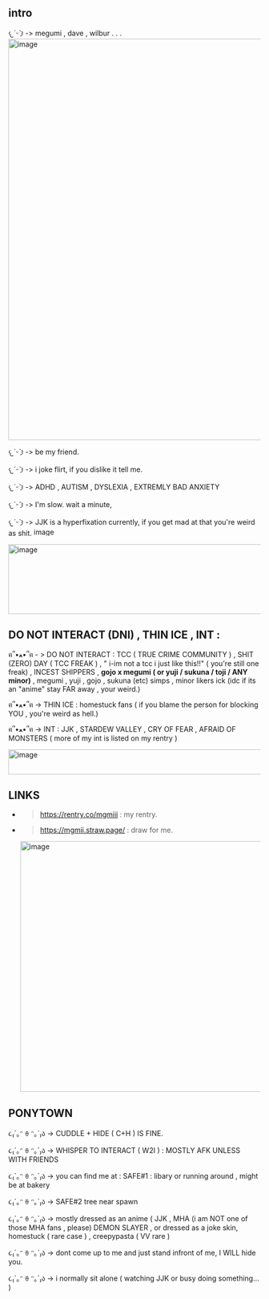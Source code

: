 ## intro

𐔌*ˊᵕˋ*𐦯 -> megumi , dave , wilbur . . .
<img width="800" height="800" alt="image" src="https://github.com/user-attachments/assets/5ab77cc6-028e-42b0-a2b2-5800c591e73e" />


𐔌*ˊᵕˋ*𐦯 -> be my friend. 

𐔌*ˊᵕˋ*𐦯 -> i joke flirt, if you dislike it tell me.

𐔌*ˊᵕˋ*𐦯 -> ADHD , AUTISM , DYSLEXIA , EXTREMLY BAD ANXIETY

𐔌*ˊᵕˋ*𐦯 -> I'm slow. wait a minute,

𐔌*ˊᵕˋ*𐦯 -> JJK is a hyperfixation currently, if you get mad at that you're weird as shit. <img width="68" height="16" alt="image" src="https://github.com/user-attachments/assets/109f938d-8b6b-46a7-bde1-11c67c646cb8" />

<img width="2029" height="139" alt="image" src="https://github.com/user-attachments/assets/2994f4a4-56b0-4cd8-8fa5-411f1a44e7c0" />

## DO NOT INTERACT (DNI) , THIN ICE , INT :

ฅ՞•ﻌ•՞ฅ - > DO NOT INTERACT : TCC ( TRUE CRIME COMMUNITY ) , SHIT (ZERO) DAY ( TCC FREAK ) , " i-im not a tcc i just like this!!" ( you're still one freak) , INCEST SHIPPERS , **gojo x megumi ( or yuji / sukuna / toji / ANY minor)** , megumi , yuji , gojo , sukuna (etc) simps , minor likers ick (idc if its an "anime" stay FAR away , your weird.)

ฅ՞•ﻌ•՞ฅ -> THIN ICE : homestuck fans ( if you blame the person for blocking YOU , you're weird as hell.) 

ฅ՞•ﻌ•՞ฅ -> INT : JJK , STARDEW VALLEY , CRY OF FEAR , AFRAID OF MONSTERS ( more of my int is listed on my rentry )

<img width="544" height="50" alt="image" src="https://github.com/user-attachments/assets/3c2a324a-89fc-4851-97b8-dfec67af199e" />

## LINKS 

- > https://rentry.co/mgmiii : my rentry.
  
- > https://mgmii.straw.page/ : draw for me.
  
  <img width="1500" height="500" alt="image" src="https://github.com/user-attachments/assets/dd702c03-e8d3-439d-9ec2-a228c33ef981" />
## PONYTOWN

૮₍´｡ᵔ ꈊ ᵔ｡`₎ა -> CUDDLE + HIDE ( C+H ) IS FINE.

૮₍´｡ᵔ ꈊ ᵔ｡`₎ა -> WHISPER TO INTERACT ( W2I ) : MOSTLY AFK UNLESS WITH FRIENDS

૮₍´｡ᵔ ꈊ ᵔ｡`₎ა -> you can find me at : SAFE#1 : libary or running around , might be at bakery 

૮₍´｡ᵔ ꈊ ᵔ｡`₎ა -> SAFE#2 tree near spawn 

૮₍´｡ᵔ ꈊ ᵔ｡`₎ა -> mostly dressed as an anime ( JJK , MHA (i am NOT one of those MHA fans , please) DEMON SLAYER , or dressed as a joke skin,  homestuck ( rare case ) , creepypasta ( VV rare )

૮₍´｡ᵔ ꈊ ᵔ｡`₎ა -> dont come up to me and just stand infront of me, I WILL hide you.

૮₍´｡ᵔ ꈊ ᵔ｡`₎ა -> i normally sit alone ( watching JJK or busy doing something... ) 
